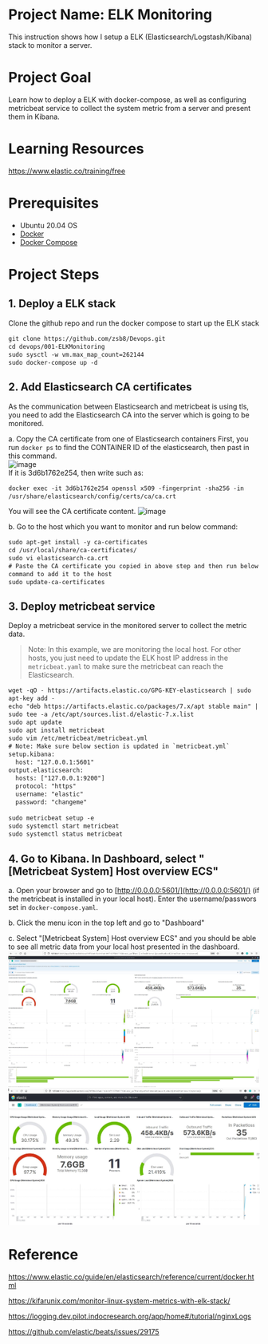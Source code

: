 # Project Name: ELK Monitoring
This instruction shows how I setup a ELK (Elasticsearch/Logstash/Kibana) stack to monitor a server.

# Project Goal
Learn how to deploy a ELK with docker-compose, as well as configuring metricbeat service to collect the system metric from a server and present them in Kibana.

# Learning Resources
https://www.elastic.co/training/free

# Prerequisites
- Ubuntu 20.04 OS     
- [Docker](https://docs.docker.com/engine/install/ubuntu/)      
- [Docker Compose](https://docs.docker.com/compose/install/)      

# Project Steps
## 1. Deploy a ELK stack
Clone the github repo and run the docker compose to start up the ELK stack
```
git clone https://github.com/zsb8/Devops.git
cd devops/001-ELKMonitoring
sudo sysctl -w vm.max_map_count=262144
sudo docker-compose up -d
```

## 2. Add Elasticsearch CA certificates
As the communication between Elasticsearch and metricbeat is using tls, you need to add the Elasticsearch CA into the server which is going to be monitored.

a. Copy the CA certificate from one of Elasticsearch containers
First, you run `docker ps` to find the CONTAINER ID of the elasticsearch, then past in this command.     
![image](https://user-images.githubusercontent.com/75282285/197023313-a16995b4-eaf0-446e-8ca2-86263145f8b1.png)      
If it is 3d6b1762e254, then write such as:    
```
docker exec -it 3d6b1762e254 openssl x509 -fingerprint -sha256 -in /usr/share/elasticsearch/config/certs/ca/ca.crt
```
You will see the CA certificate content.
![image](https://user-images.githubusercontent.com/75282285/197024320-97ababa7-2227-4360-bf45-78b8ad4e0db2.png)


b.  Go to the host which you want to monitor and run below command:
```
sudo apt-get install -y ca-certificates
cd /usr/local/share/ca-certificates/
sudo vi elasticsearch-ca.crt
# Paste the CA certificate you copied in above step and then run below command to add it to the host
sudo update-ca-certificates
```

## 3. Deploy metricbeat service 
Deploy a metricbeat service in the monitored server to collect the metric data.
> Note: In this example, we are monitoring the local host. For other hosts, you just need to update the ELK host IP address in the `metricbeat.yaml` to make sure the metricbeat can reach the Elasticsearch.
```
wget -qO - https://artifacts.elastic.co/GPG-KEY-elasticsearch | sudo apt-key add -
echo "deb https://artifacts.elastic.co/packages/7.x/apt stable main" | sudo tee -a /etc/apt/sources.list.d/elastic-7.x.list
sudo apt update
sudo apt install metricbeat
sudo vim /etc/metricbeat/metricbeat.yml
# Note: Make sure below section is updated in `metricbeat.yml`
setup.kibana:
  host: "127.0.0.1:5601"
output.elasticsearch:
  hosts: ["127.0.0.1:9200"]
  protocol: "https"
  username: "elastic"
  password: "changeme"

sudo metricbeat setup -e
sudo systemctl start metricbeat
sudo systemctl status metricbeat
```


## 4. Go to Kibana. In Dashboard, select "[Metricbeat System] Host overview ECS"

a. Open your browser and go to [http://0.0.0.0:5601/](http://0.0.0.0:5601/) (if the metricbeat is installed in your local host). Enter the username/passwors set in `docker-compose.yaml`.

b. Click the menu icon in the top left and go to "Dashboard"

c. Select "[Metricbeat System] Host overview ECS" and you should be able to see all metric data from your local host presented in the dashboard.
![kibana](./images/1.jpg)
![kibana](./images/2.jpg)

# Reference
https://www.elastic.co/guide/en/elasticsearch/reference/current/docker.html

https://kifarunix.com/monitor-linux-system-metrics-with-elk-stack/

https://logging.dev.pilot.indocresearch.org/app/home#/tutorial/nginxLogs

https://github.com/elastic/beats/issues/29175
